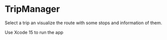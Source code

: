 # TripManager

Select a trip an visualize the route with some stops and information of them.

Use Xcode 15 to run the app
